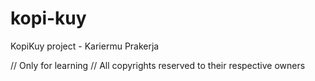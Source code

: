 # kopi-kuy
KopiKuy project - Kariermu Prakerja

// Only for learning
// All copyrights reserved to their respective owners
